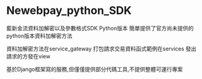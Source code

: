 # Newebpay_python_SDK
藍新金流資料加解密以及參數格式SDK Python版本
簡單提供了官方尚未提供的python版本資料加解密方法

資料加解密方法在service_gateway
打包請求交易資料函式範例在services
發出請求的方發在view

基於Django框架寫的服務,但僅僅提供部分代碼工具,不提供整體可運行專案
